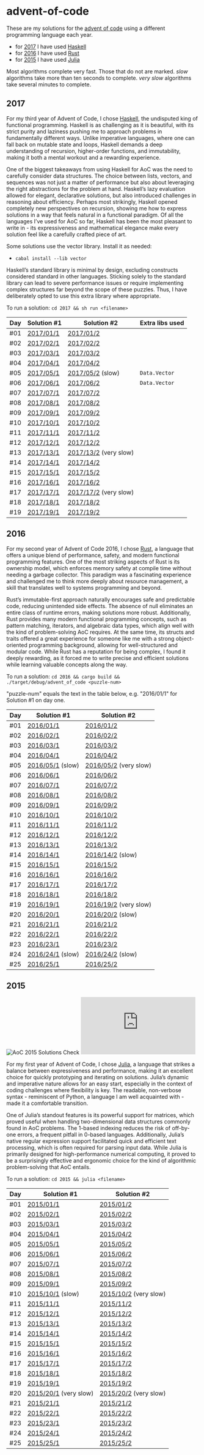 # advent-of-code

These are my solutions for the [advent of code](https://adventofcode.com/) using a different programming language each year.
- for [2017](#2017) I have used [Haskell](https://www.haskell.org/)
- for [2016](#2016) I have used [Rust](https://www.rust-lang.org/)
- for [2015](#2015) I have used [Julia](https://julialang.org/)

Most algorithms complete very fast. Those that do not are marked. *slow* algorithms take more than ten seconds to complete. *very slow* algorithms take several minutes to complete.

## 2017

For my third year of Advent of Code, I chose [Haskell](https://www.haskell.org/), the undisputed king of functional programming. Haskell is as challenging as it is beautiful, with its strict purity and laziness pushing me to approach problems in fundamentally different ways. Unlike imperative languages, where one can fall back on mutable state and loops, Haskell demands a deep understanding of recursion, higher-order functions, and immutability, making it both a mental workout and a rewarding experience.

One of the biggest takeaways from using Haskell for AoC was the need to carefully consider data structures. The choice between lists, vectors, and sequences was not just a matter of performance but also about leveraging the right abstractions for the problem at hand. Haskell’s lazy evaluation allowed for elegant, declarative solutions, but also introduced challenges in reasoning about efficiency. Perhaps most strikingly, Haskell opened completely new perspectives on recursion, showing me how to express solutions in a way that feels natural in a functional paradigm. Of all the languages I’ve used for AoC so far, Haskell has been the most pleasant to write in - its expressiveness and mathematical elegance make every solution feel like a carefully crafted piece of art.

Some solutions use the vector library. Install it as needed:
- `cabal install --lib vector`

Haskell’s standard library is minimal by design, excluding constructs considered standard in other languages. Sticking solely to the standard library can lead to severe performance issues or require implementing complex structures far beyond the scope of these puzzles. Thus, I have deliberately opted to use this extra library where appropriate.

To run a solution: `cd 2017 && sh run <filename>`

| Day | Solution #1                    | Solution #2                                | Extra libs used |
|-----|--------------------------------|--------------------------------------------|-----------------|
| #01 | [2017/01/1](2017/2017-01-1.hs) | [2017/01/2](2017/2017-01-2.hs)             |                 |
| #02 | [2017/02/1](2017/2017-02-1.hs) | [2017/02/2](2017/2017-02-2.hs)             |                 |
| #03 | [2017/03/1](2017/2017-03-1.hs) | [2017/03/2](2017/2017-03-2.hs)             |                 |
| #04 | [2017/04/1](2017/2017-04-1.hs) | [2017/04/2](2017/2017-04-2.hs)             |                 |
| #05 | [2017/05/1](2017/2017-05-1.hs) | [2017/05/2](2017/2017-05-2.hs) (slow)      | `Data.Vector`   |
| #06 | [2017/06/1](2017/2017-06-1.hs) | [2017/06/2](2017/2017-06-2.hs)             | `Data.Vector`   |
| #07 | [2017/07/1](2017/2017-07-1.hs) | [2017/07/2](2017/2017-07-2.hs)             |                 |
| #08 | [2017/08/1](2017/2017-08-1.hs) | [2017/08/2](2017/2017-08-2.hs)             |                 |
| #09 | [2017/09/1](2017/2017-09-1.hs) | [2017/09/2](2017/2017-09-2.hs)             |                 |
| #10 | [2017/10/1](2017/2017-10-1.hs) | [2017/10/2](2017/2017-10-2.hs)             |                 |
| #11 | [2017/11/1](2017/2017-11-1.hs) | [2017/11/2](2017/2017-11-2.hs)             |                 |
| #12 | [2017/12/1](2017/2017-12-1.hs) | [2017/12/2](2017/2017-12-2.hs)             |                 |
| #13 | [2017/13/1](2017/2017-13-1.hs) | [2017/13/2](2017/2017-13-2.hs) (very slow) |                 |
| #14 | [2017/14/1](2017/2017-14-1.hs) | [2017/14/2](2017/2017-14-2.hs)             |                 |
| #15 | [2017/15/1](2017/2017-15-1.hs) | [2017/15/2](2017/2017-15-2.hs)             |                 |
| #16 | [2017/16/1](2017/2017-16-1.hs) | [2017/16/2](2017/2017-16-2.hs)             |                 |
| #17 | [2017/17/1](2017/2017-17-1.hs) | [2017/17/2](2017/2017-17-2.hs) (very slow) |                 |
| #18 | [2017/18/1](2017/2017-18-1.hs) | [2017/18/2](2017/2017-18-2.hs)             |                 |
| #19 | [2017/19/1](2017/2017-19-1.hs) | [2017/19/2](2017/2017-19-2.hs)             |                 |

## 2016

For my second year of Advent of Code 2016, I chose [Rust](https://www.rust-lang.org/), a language that offers a unique blend of performance, safety, and modern functional programming features. One of the most striking aspects of Rust is its ownership model, which enforces memory safety at compile time without needing a garbage collector. This paradigm was a fascinating experience and challenged me to think more deeply about resource management, a skill that translates well to systems programming and beyond.

Rust’s immutable-first approach naturally encourages safe and predictable code, reducing unintended side effects. The absence of null eliminates an entire class of runtime errors, making solutions more robust. Additionally, Rust provides many modern functional programming concepts, such as pattern matching, iterators, and algebraic data types, which align well with the kind of problem-solving AoC requires. At the same time, its structs and traits offered a great experience for someone like me with a strong object-oriented programming background, allowing for well-structured and modular code. While Rust has a reputation for being complex, I found it deeply rewarding, as it forced me to write precise and efficient solutions while learning valuable concepts along the way.

To run a solution: `cd 2016 && cargo build && ./target/debug/advent_of_code <puzzle-num>`

"puzzle-num" equals the text in the table below, e.g. "2016/01/1" for Solution #1 on day one.

| Day | Solution #1                           | Solution #2                                |
|-----|---------------------------------------|--------------------------------------------|
| #01 | [2016/01/1](2016/2016-01-1.rs)        | [2016/01/2](2016/2016-01-2.rs)             |
| #02 | [2016/02/1](2016/2016-02-1.rs)        | [2016/02/2](2016/2016-02-2.rs)             |
| #03 | [2016/03/1](2016/2016-03-1.rs)        | [2016/03/2](2016/2016-03-2.rs)             |
| #04 | [2016/04/1](2016/2016-04-1.rs)        | [2016/04/2](2016/2016-04-2.rs)             |
| #05 | [2016/05/1](2016/2016-05-1.rs) (slow) | [2016/05/2](2016/2016-05-2.rs) (very slow) |
| #06 | [2016/06/1](2016/2016-06-1.rs)        | [2016/06/2](2016/2016-06-2.rs)             |
| #07 | [2016/07/1](2016/2016-07-1.rs)        | [2016/07/2](2016/2016-07-2.rs)             |
| #08 | [2016/08/1](2016/2016-08-1.rs)        | [2016/08/2](2016/2016-08-2.rs)             |
| #09 | [2016/09/1](2016/2016-09-1.rs)        | [2016/09/2](2016/2016-09-2.rs)             |
| #10 | [2016/10/1](2016/2016-10-1.rs)        | [2016/10/2](2016/2016-10-2.rs)             |
| #11 | [2016/11/1](2016/2016-11-1.rs)        | [2016/11/2](2016/2016-11-2.rs)             |
| #12 | [2016/12/1](2016/2016-12-1.rs)        | [2016/12/2](2016/2016-12-2.rs)             |
| #13 | [2016/13/1](2016/2016-13-1.rs)        | [2016/13/2](2016/2016-13-2.rs)             |
| #14 | [2016/14/1](2016/2016-14-1.rs)        | [2016/14/2](2016/2016-14-2.rs) (slow)      |
| #15 | [2016/15/1](2016/2016-15-1.rs)        | [2016/15/2](2016/2016-15-2.rs)             |
| #16 | [2016/16/1](2016/2016-16-1.rs)        | [2016/16/2](2016/2016-16-2.rs)             |
| #17 | [2016/17/1](2016/2016-17-1.rs)        | [2016/17/2](2016/2016-17-2.rs)             |
| #18 | [2016/18/1](2016/2016-18-1.rs)        | [2016/18/2](2016/2016-18-2.rs)             |
| #19 | [2016/19/1](2016/2016-19-1.rs)        | [2016/19/2](2016/2016-19-2.rs) (very slow) |
| #20 | [2016/20/1](2016/2016-20-1.rs)        | [2016/20/2](2016/2016-20-2.rs) (slow)      |
| #21 | [2016/21/1](2016/2016-21-1.rs)        | [2016/21/2](2016/2016-21-2.rs)             |
| #22 | [2016/22/1](2016/2016-22-1.rs)        | [2016/22/2](2016/2016-22-2.rs)             |
| #23 | [2016/23/1](2016/2016-23-1.rs)        | [2016/23/2](2016/2016-23-2.rs)             |
| #24 | [2016/24/1](2016/2016-24-1.rs) (slow) | [2016/24/2](2016/2016-24-2.rs) (slow)      |
| #25 | [2016/25/1](2016/2016-25-1.rs)        | [2016/25/2](2016/2016-25-2.rs)             |

## 2015

![AoC 2015 Solutions Check](https://github.com/christianpflugradt/advent-of-code/actions/workflows/aoc-2015.yml/badge.svg?branch=main) ![AoC 2015 Execution Time](https://christianpflugradt.github.io/advent-of-code/badges/execution_time_2015.json)

For my first year of Advent of Code, I chose [Julia](https://julialang.org/), a language that strikes a balance between expressiveness and performance, making it an excellent choice for quickly prototyping and iterating on solutions. Julia’s dynamic and imperative nature allows for an easy start, especially in the context of coding challenges where flexibility is key. The readable, non-verbose syntax - reminiscent of Python, a language I am well acquainted with - made it a comfortable transition.

One of Julia’s standout features is its powerful support for matrices, which proved useful when handling two-dimensional data structures commonly found in AoC problems. The 1-based indexing reduces the risk of off-by-one errors, a frequent pitfall in 0-based languages. Additionally, Julia’s native regular expression support facilitated quick and efficient text processing, which is often required for parsing input data. While Julia is primarily designed for high-performance numerical computing, it proved to be a surprisingly effective and ergonomic choice for the kind of algorithmic problem-solving that AoC entails.

To run a solution: `cd 2015 && julia <filename>`

| Day | Solution #1                                | Solution #2                                |
|-----|--------------------------------------------|--------------------------------------------|
| #01 | [2015/01/1](2015/2015-01-1.jl)             | [2015/01/2](2015/2015-01-2.jl)             |
| #02 | [2015/02/1](2015/2015-02-1.jl)             | [2015/02/2](2015/2015-02-2.jl)             |
| #03 | [2015/03/1](2015/2015-03-1.jl)             | [2015/03/2](2015/2015-03-2.jl)             |
| #04 | [2015/04/1](2015/2015-04-1.jl)             | [2015/04/2](2015/2015-04-2.jl)             |
| #05 | [2015/05/1](2015/2015-05-1.jl)             | [2015/05/2](2015/2015-05-2.jl)             |
| #06 | [2015/06/1](2015/2015-06-1.jl)             | [2015/06/2](2015/2015-06-2.jl)             |
| #07 | [2015/07/1](2015/2015-07-1.jl)             | [2015/07/2](2015/2015-07-2.jl)             |
| #08 | [2015/08/1](2015/2015-08-1.jl)             | [2015/08/2](2015/2015-08-2.jl)             |
| #09 | [2015/09/1](2015/2015-09-1.jl)             | [2015/09/2](2015/2015-09-2.jl)             |
| #10 | [2015/10/1](2015/2015-10-1.jl) (slow)      | [2015/10/2](2015/2015-10-2.jl) (very slow) |
| #11 | [2015/11/1](2015/2015-11-1.jl)             | [2015/11/2](2015/2015-11-2.jl)             |
| #12 | [2015/12/1](2015/2015-12-1.jl)             | [2015/12/2](2015/2015-12-2.jl)             |
| #13 | [2015/13/1](2015/2015-13-1.jl)             | [2015/13/2](2015/2015-13-2.jl)             |
| #14 | [2015/14/1](2015/2015-14-1.jl)             | [2015/14/2](2015/2015-14-2.jl)             |
| #15 | [2015/15/1](2015/2015-15-1.jl)             | [2015/15/2](2015/2015-15-2.jl)             |
| #16 | [2015/16/1](2015/2015-16-1.jl)             | [2015/16/2](2015/2015-16-2.jl)             |
| #17 | [2015/17/1](2015/2015-17-1.jl)             | [2015/17/2](2015/2015-17-2.jl)             |
| #18 | [2015/18/1](2015/2015-18-1.jl)             | [2015/18/2](2015/2015-18-2.jl)             |
| #19 | [2015/19/1](2015/2015-19-1.jl)             | [2015/19/2](2015/2015-19-2.jl)             |
| #20 | [2015/20/1](2015/2015-20-1.jl) (very slow) | [2015/20/2](2015/2015-20-2.jl) (very slow) |
| #21 | [2015/21/1](2015/2015-21-1.jl)             | [2015/21/2](2015/2015-21-2.jl)             |
| #22 | [2015/22/1](2015/2015-22-1.jl)             | [2015/22/2](2015/2015-22-2.jl)             |
| #23 | [2015/23/1](2015/2015-23-1.jl)             | [2015/23/2](2015/2015-23-2.jl)             |
| #24 | [2015/24/1](2015/2015-24-1.jl)             | [2015/24/2](2015/2015-24-2.jl)             |
| #25 | [2015/25/1](2015/2015-25-1.jl)             | [2015/25/2](2015/2015-25-2.jl)             |
